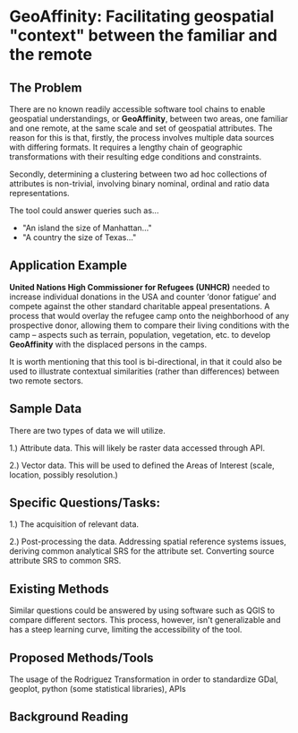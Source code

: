 # GeoAffinity: Facilitating geospatial "context" between the familiar and the remote

## The Problem
There are no known readily accessible software tool chains to enable geospatial understandings, or **GeoAffinity**, between two areas, one familiar and one remote, at the same scale and set of geospatial attributes.
The reason for this is that, firstly, the process involves multiple data sources with differing formats. It requires a lengthy chain of geographic transformations with their resulting edge conditions and constraints.

Secondly, determining a clustering between two ad hoc collections of attributes is non-trivial, involving binary nominal, ordinal and ratio data representations.

The tool could answer queries such as...
* "An island the size of Manhattan..."
* "A country the size of Texas..."

## Application Example
**United Nations High Commissioner for Refugees (UNHCR)** needed to increase individual donations in the USA and counter ‘donor fatigue’ and compete against the other standard charitable appeal presentations.
A process that would overlay the refugee camp onto the neighborhood of any prospective donor, allowing them to compare their living conditions with the camp – aspects such as terrain, population, vegetation, etc. to develop ****GeoAffinity**** with the displaced persons in the camps.

It is worth mentioning that this tool is bi-directional, in that it could also be used to illustrate contextual similarities (rather than differences) between two remote sectors.

## Sample Data
There are two types of data we will utilize.

1.) Attribute data. This will likely be raster data accessed through API.

2.) Vector data. This will be used to defined the Areas of Interest (scale, location, possibly resolution.)

## Specific Questions/Tasks:
1.) The acquisition of relevant data.

2.) Post-processing the data. Addressing spatial reference systems issues, deriving common analytical SRS for the attribute set. Converting source attribute SRS to common SRS.

## Existing Methods
Similar questions could be answered by using software such as QGIS to compare different sectors. This process, however, isn't generalizable and has a steep learning curve, limiting the accessibility of the tool.

## Proposed Methods/Tools
The usage of the Rodriguez Transformation in order to standardize
GDal, geoplot, python (some statistical libraries), APIs

## Background Reading
